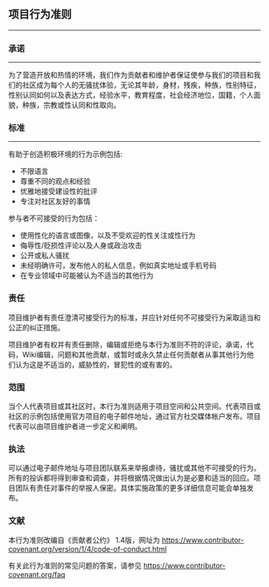 ## 项目行为准则
---
### 承诺
---
为了营造开放和热情的环境，我们作为贡献者和维护者保证使参与我们的项目和我们的社区成为每个人的无骚扰体验，无论其年龄，身材，残疾，种族，性别特征，性别认同如何以及表达方式，经验水平，教育程度，社会经济地位，国籍，个人面貌，种族，宗教或性认同和性取向。


### 标准
----
有助于创造积极环境的行为示例包括: 

+ 不限语言
+ 尊重不同的观点和经验
+ 优雅地接受建设性的批评
+ 专注对社区友好的事情

参与者不可接受的行为包括：

- 使用性化的语言或图像，以及不受欢迎的性关注或性行为
- 侮辱性/贬损性评论以及人身或政治攻击
- 公开或私人骚扰
- 未经明确许可，发布他人的私人信息，例如真实地址或手机号码
- 在专业领域中可能被认为不适当的其他行为

### 责任

项目维护者有责任澄清可接受行为的标准，并应针对任何不可接受行为采取适当和公正的纠正措施。

项目维护者有权并有责任删除，编辑或拒绝与本行为准则不符的评论，承诺，代码，Wiki编辑，问题和其他贡献，或暂时或永久禁止任何贡献者从事其他行为他们认为这是不适当的，威胁性的，冒犯性的或有害的。

### 范围

当个人代表项目或其社区时，本行为准则适用于项目空间和公共空间。代表项目或社区的示例包括使用官方项目的电子邮件地址，通过官方社交媒体帐户发布。项目代表可以由项目维护者进一步定义和阐明。

### 执法

可以通过电子邮件地址与项目团队联系来举报虐待，骚扰或其他不可接受的行为。所有的投诉都将得到审查和调查，并将根据情况做出认为是必要和适当的回应。项目团队有责任对事件的举报人保密。具体实施政策的更多详细信息可能会单独发布。

### 文献
本行为准则改编自《贡献者公约》 1.4版，网址为  https://www.contributor-covenant.org/version/1/4/code-of-conduct.html

有关此行为准则的常见问题的答案，请参见  https://www.contributor-covenant.org/faq
